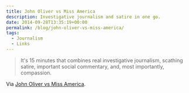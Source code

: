 ```yaml
---
title: John Oliver vs Miss America
description: Investigative journalism and satire in one go.
date: 2014-09-28T13:35:19+00:00
permalink: /blog/john-oliver-vs-miss-america/
tags:
  - Journalism
  - Links
---
```


> It's 15 minutes that combines real investigative journalism, scathing satire, important social commentary, and, most importantly, compassion.

Via [John Oliver vs Miss America](http://boingboing.net/2014/09/27/john-oliver-vs-miss-america.html#more-334354).